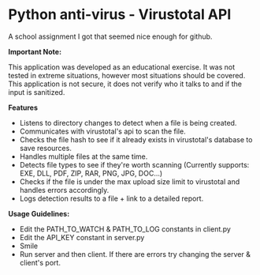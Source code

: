 # Python anti-virus - Virustotal API
A school assignment I got that seemed nice enough for github.


**Important Note:**

This application was developed as an educational exercise. It was not tested in extreme situations, however most situations should be covered.
This application is not secure, it does not verify who it talks to and if the input is sanitized.



**Features**

- Listens to directory changes to detect when a file is being created.
- Communicates with virustotal's api to scan the file.
- Checks the file hash to see if it already exists in virustotal's database to save resources.
- Handles multiple files at the same time.
- Detects file types to see if they're worth scanning (Currently supports: EXE, DLL, PDF, ZIP, RAR, PNG, JPG, DOC...)
- Checks if the file is under the max upload size limit to virustotal and handles errors accordingly.
- Logs detection results to a file + link to a detailed report.



**Usage Guidelines:**

- Edit the PATH_TO_WATCH & PATH_TO_LOG constants in client.py
- Edit the API_KEY constant in server.py
- Smile
- Run server and then client. If there are errors try changing the server & client's port.

